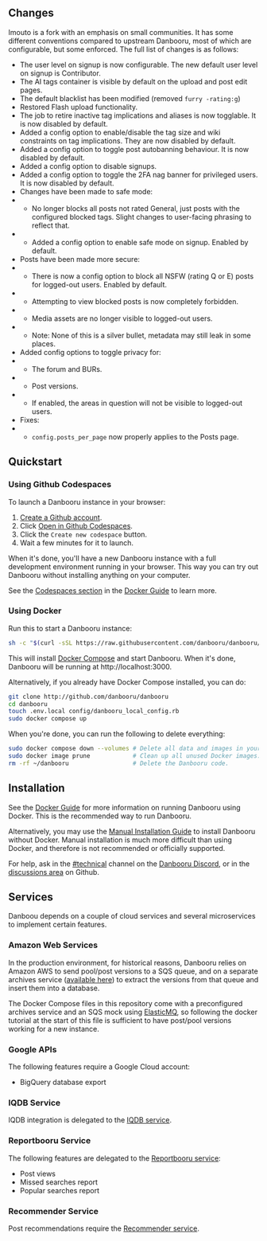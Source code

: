 ## Changes

Imouto is a fork with an emphasis on small communities. It has some different conventions compared to upstream Danbooru, most of which are configurable, but some enforced. The full list of changes is as follows:

- The user level on signup is now configurable. The new default user level on signup is Contributor.
- The AI tags container is visible by default on the upload and post edit pages.
- The default blacklist has been modified (removed `furry -rating:g`)
- Restored Flash upload functionality.
- The job to retire inactive tag implications and aliases is now togglable. It is now disabled by default.
- Added a config option to enable/disable the tag size and wiki constraints on tag implications. They are now disabled by default.
- Added a config option to toggle post autobanning behaviour. It is now disabled by default.
- Added a config option to disable signups.
- Added a config option to toggle the 2FA nag banner for privileged users. It is now disabled by default.
- Changes have been made to safe mode:
- - No longer blocks all posts not rated General, just posts with the configured blocked tags. Slight changes to user-facing phrasing to reflect that.
- - Added a config option to enable safe mode on signup. Enabled by default.
- Posts have been made more secure:
- - There is now a config option to block all NSFW (rating Q or E) posts for logged-out users. Enabled by default.
- - Attempting to view blocked posts is now completely forbidden.
- - Media assets are no longer visible to logged-out users.
- - Note: None of this is a silver bullet, metadata may still leak in some places.
- Added config options to toggle privacy for:
- - The forum and BURs.
- - Post versions.
- - If enabled, the areas in question will not be visible to logged-out users.
- Fixes:
- - `config.posts_per_page` now properly applies to the Posts page.

## Quickstart

### Using Github Codespaces

To launch a Danbooru instance in your browser:

1. [Create a Github account](https://github.com/signup).
2. Click [Open in Github Codespaces](https://codespaces.new/danbooru/danbooru?quickstart=1).
3. Click the `Create new codespace` button.
4. Wait a few minutes for it to launch.

When it's done, you'll have a new Danbooru instance with a full development environment running in your browser. This way you can try out Danbooru without installing anything on your computer.

See the [Codespaces section](https://github.com/danbooru/danbooru/wiki/Docker-Guide#user-content-running-in-github-codespaces) in the [Docker Guide](https://github.com/danbooru/danbooru/wiki/Docker-Guide) to learn more.

### Using Docker

Run this to start a Danbooru instance:

```sh
sh -c "$(curl -sSL https://raw.githubusercontent.com/danbooru/danbooru/master/bin/setup)"
```

This will install [Docker Compose](https://docs.docker.com/compose/) and start Danbooru. When it's done, Danbooru will be running at http://localhost:3000.

Alternatively, if you already have Docker Compose installed, you can do:

```sh
git clone http://github.com/danbooru/danbooru
cd danbooru
touch .env.local config/danbooru_local_config.rb
sudo docker compose up
```

When you're done, you can run the following to delete everything:

```sh
sudo docker compose down --volumes # Delete all data and images in your Danbooru instance.
sudo docker image prune            # Clean up all unused Docker images.
rm -rf ~/danbooru                  # Delete the Danbooru code.
```

## Installation

See the [Docker Guide](https://github.com/danbooru/danbooru/wiki/Docker-Guide) for more information on running Danbooru using Docker. This is the recommended way to run Danbooru.

Alternatively, you may use the [Manual Installation Guide](https://github.com/danbooru/danbooru/wiki/Manual-Installation-Guide) to install Danbooru without Docker. Manual installation is much more difficult than using Docker, and therefore is not recommended or officially supported.

For help, ask in the [#technical](https://discord.com/channels/310432830138089472/310846683376517121) channel on the [Danbooru Discord](https://discord.gg/danbooru), or in the [discussions area](https://github.com/danbooru/danbooru/discussions) on Github.

## Services

Danboou depends on a couple of cloud services and several microservices to
implement certain features.

### Amazon Web Services

In the production environment, for historical reasons, Danbooru relies on Amazon AWS to send pool/post versions to a SQS queue, and on a separate archives service ([available here](https://github.com/danbooru/archives/)) to extract the versions from that queue and insert them into a database.

The Docker Compose files in this repository come with a preconfigured archives service and an SQS mock using [ElasticMQ](https://github.com/softwaremill/elasticmq), so following the docker tutorial at the start of this file is sufficient to have post/pool versions working for a new instance.

### Google APIs

The following features require a Google Cloud account:

* BigQuery database export

### IQDB Service

IQDB integration is delegated to the [IQDB service](https://github.com/danbooru/iqdb).

### Reportbooru Service

The following features are delegated to the [Reportbooru service](https://github.com/danbooru/reportbooru):

* Post views
* Missed searches report
* Popular searches report

### Recommender Service

Post recommendations require the [Recommender service](https://github.com/danbooru/recommender).
